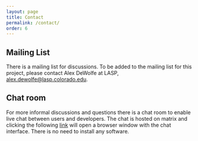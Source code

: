 ```yaml
---
layout: page
title: Contact
permalink: /contact/
order: 6
---
```

## Mailing List
There is a mailing list for discussions. To be added to the mailing list for this project,
please contact Alex DeWolfe at LASP, [alex.dewolfe@lasp.colorado.edu](mailto:alex.dewolfe@lasp.colorado.edu).

## Chat room
For more informal discussions and questions there is a chat room to enable live chat between users and developers. The chat is hosted on matrix and clicking the following [link](https://riot.im/app/#/room/#heliopython:openastronomy.org) will open a browser window with the chat interface. There is no need to install any software.
